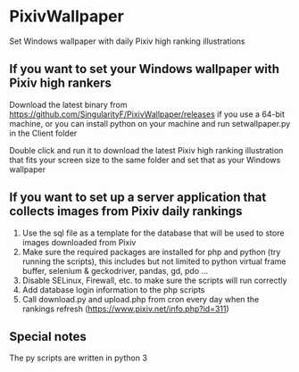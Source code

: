 # PixivWallpaper
Set Windows wallpaper with daily Pixiv high ranking illustrations

## If you want to set your Windows wallpaper with Pixiv high rankers

Download the latest binary from https://github.com/SingularityF/PixivWallpaper/releases if you use a 64-bit machine, or you can install python on your machine and run setwallpaper.py in the Client folder

Double click and run it to download the latest Pixiv high ranking illustration that fits your screen size to the same folder and set that as your Windows wallpaper

## If you want to set up a server application that collects images from Pixiv daily rankings

1. Use the sql file as a template for the database that will be used to store images downloaded from Pixiv
2. Make sure the required packages are installed for php and python (try running the scripts), this includes but not limited to python virtual frame buffer, selenium & geckodriver, pandas, gd, pdo ...
3. Disable SELinux, Firewall, etc. to make sure the scripts will run correctly
4. Add database login information to the php scripts
5. Call download.py and upload.php from cron every day when the rankings refresh (https://www.pixiv.net/info.php?id=311)

## Special notes
The py scripts are written in python 3
